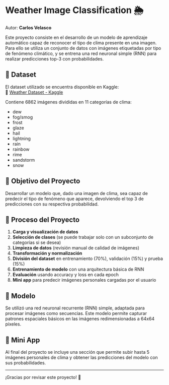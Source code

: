 # Weather Image Classification 🌦️  
Autor: **Carlos Velasco**

Este proyecto consiste en el desarrollo de un modelo de aprendizaje automático capaz de reconocer el tipo de clima presente en una imagen. Para ello se utiliza un conjunto de datos con imágenes etiquetadas por tipo de fenómeno climático, y se entrena una red neuronal simple (RNN) para realizar predicciones top-3 con probabilidades.

## 📁 Dataset
El dataset utilizado se encuentra disponible en Kaggle:  
🔗 [Weather Dataset - Kaggle](https://www.kaggle.com/datasets/jehanbhathena/weather-dataset)

Contiene 6862 imágenes divididas en 11 categorías de clima:

- dew  
- fog/smog  
- frost  
- glaze  
- hail  
- lightning  
- rain  
- rainbow  
- rime  
- sandstorm  
- snow  

## 🎯 Objetivo del Proyecto
Desarrollar un modelo que, dado una imagen de clima, sea capaz de predecir el tipo de fenómeno que aparece, devolviendo el top 3 de predicciones con su respectiva probabilidad.

## 🔧 Proceso del Proyecto

1. **Carga y visualización de datos**
2. **Selección de clases** (se puede trabajar solo con un subconjunto de categorías si se desea)
3. **Limpieza de datos** (revisión manual de calidad de imágenes)
4. **Transformación y normalización**
5. **División del dataset** en entrenamiento (70%), validación (15%) y prueba (15%)
6. **Entrenamiento de modelo** con una arquitectura básica de RNN
7. **Evaluación** usando accuracy y loss en cada epoch
8. **Mini app** para predecir imágenes personales cargadas por el usuario

## 🧠 Modelo
Se utilizó una red neuronal recurrente (RNN) simple, adaptada para procesar imágenes como secuencias. Este modelo permite capturar patrones espaciales básicos en las imágenes redimensionadas a 64x64 píxeles.

## 📂 Mini App
Al final del proyecto se incluye una sección que permite subir hasta 5 imágenes personales de clima y obtener las predicciones del modelo con sus probabilidades.

---

¡Gracias por revisar este proyecto! 🚀  
